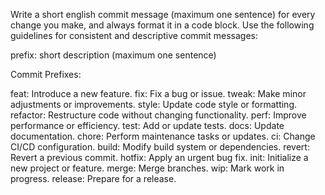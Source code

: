 <!--
SPDX-FileCopyrightText: 2025 Joost van der Laan
SPDX-License-Identifier: AGPL-3.0-only
-->

Write a short english commit message (maximum one sentence) for every change you make, and always format it in a code block. Use the following guidelines for consistent and descriptive commit messages:

prefix: short description (maximum one sentence)

Commit Prefixes:

feat: Introduce a new feature.
fix: Fix a bug or issue.
tweak: Make minor adjustments or improvements.
style: Update code style or formatting.
refactor: Restructure code without changing functionality.
perf: Improve performance or efficiency.
test: Add or update tests.
docs: Update documentation.
chore: Perform maintenance tasks or updates.
ci: Change CI/CD configuration.
build: Modify build system or dependencies.
revert: Revert a previous commit.
hotfix: Apply an urgent bug fix.
init: Initialize a new project or feature.
merge: Merge branches.
wip: Mark work in progress.
release: Prepare for a release.
